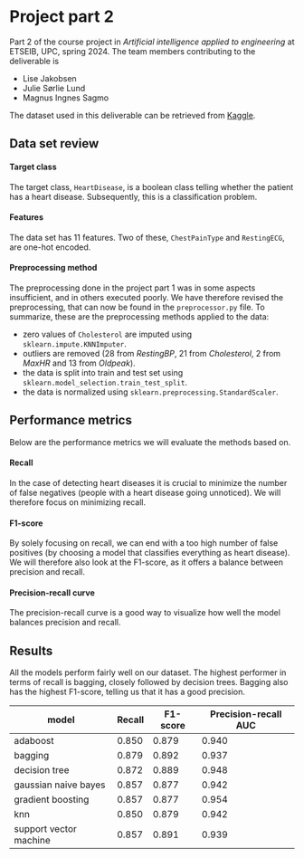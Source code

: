 # Project part 2

Part 2 of the course project in _Artificial intelligence applied to engineering_ at ETSEIB, UPC, spring 2024. The team members contributing to the deliverable is

- Lise Jakobsen
- Julie Sørlie Lund
- Magnus Ingnes Sagmo

The dataset used in this deliverable can be retrieved from [Kaggle](https://www.kaggle.com/datasets/johnsmith88/heart-disease-dataset).

## Data set review

#### Target class

The target class, `HeartDisease`, is a boolean class telling whether the patient has a heart disease. Subsequently, this is a classification problem.

#### Features

The data set has 11 features. Two of these, `ChestPainType` and `RestingECG`, are one-hot encoded.

#### Preprocessing method

The preprocessing done in the project part 1 was in some aspects insufficient, and in others executed poorly. We have therefore revised the preprocessing, that can now be found in the `preprocessor.py` file. To summarize, these are the preprocessing methods applied to the data:

- zero values of `Cholesterol` are imputed using `sklearn.impute.KNNImputer`.
- outliers are removed (28 from _RestingBP_, 21 from _Cholesterol_, 2 from _MaxHR_ and 13 from _Oldpeak_).
- the data is split into train and test set using `sklearn.model_selection.train_test_split`.
- the data is normalized using `sklearn.preprocessing.StandardScaler`.

## Performance metrics

Below are the performance metrics we will evaluate the methods based on.

#### Recall

In the case of detecting heart diseases it is crucial to minimize the number of false negatives (people with a heart disease going unnoticed). We will therefore focus on minimizing recall.

#### F1-score

By solely focusing on recall, we can end with a too high number of false positives (by choosing a model that classifies everything as heart disease). We will therefore also look at the F1-score, as it offers a balance between precision and recall.

#### Precision-recall curve

The precision-recall curve is a good way to visualize how well the model balances precision and recall.

## Results

All the models perform fairly well on our dataset. The highest performer in terms of recall is bagging, closely followed by decision trees. Bagging also has the highest F1-score, telling us that it has a good precision.

| model                  | Recall | F1-score | Precision-recall AUC |
| ---------------------- | ------ | -------- | -------------------- |
| adaboost               | 0.850  | 0.879    | 0.940                |
| bagging                | 0.879  | 0.892    | 0.937                |
| decision tree          | 0.872  | 0.889    | 0.948                |
| gaussian naive bayes   | 0.857  | 0.877    | 0.942                |
| gradient boosting      | 0.857  | 0.877    | 0.954                |
| knn                    | 0.850  | 0.879    | 0.942                |
| support vector machine | 0.857  | 0.891    | 0.939                |
